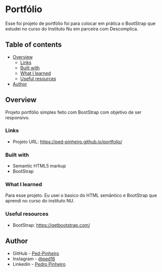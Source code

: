 # Portfólio

Esse foi projeto de portfólio foi para colocar em prática o BootStrap que estudei no curso do Instituto Nu em parceira com Descomplica. 

## Table of contents

- [Overview](#overview)
  - [Links](#links)
  - [Built with](#built-with)
  - [What I learned](#what-i-learned)
  - [Useful resources](#useful-resources)
- [Author](#author)

## Overview

Projeto portfólio simples feito com BootStrap com objetivo de ser responsivo. 

### Links

- Projeto URL: https://ped-pinheiro.github.io/portfolio/

### Built with

- Semantic HTML5 markup
- BootStrap

### What I learned

Para esse projeto. Eu usei o basico do HTML semântico e BootStrap que aprendi no curso do instituto NU.

### Useful resources

- BootStrap: https://getbootstrap.com/

## Author

- GitHub - [Ped-Pinheiro](https://github.com/Ped-Pinheiro)
- Instagram - [@ped16](https://www.instagram.com/ped16/)
- Linkedin - [Pedro Pinheiro](https://www.linkedin.com/in/pedro-pinheiro-a14a94235/)
